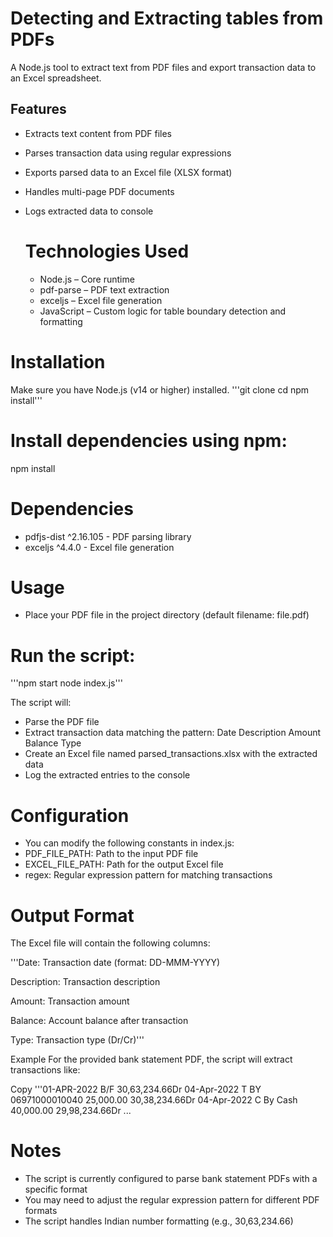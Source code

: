 # Detecting and Extracting tables from PDFs 
A Node.js tool to extract text from PDF files and export transaction data to an Excel spreadsheet.

## Features
* Extracts text content from PDF files
* Parses transaction data using regular expressions
* Exports parsed data to an Excel file (XLSX format)
* Handles multi-page PDF documents
* Logs extracted data to console

  # Technologies Used
  * Node.js – Core runtime
  * pdf-parse – PDF text extraction
  * exceljs – Excel file generation
  * JavaScript – Custom logic for table boundary detection and formatting

# Installation
Make sure you have Node.js (v14 or higher) installed.
'''git clone <your-repo-url>
cd <project-directory>
npm install'''

# Install dependencies using npm:
 npm install
# Dependencies
* pdfjs-dist ^2.16.105 - PDF parsing library
* exceljs ^4.4.0 - Excel file generation

# Usage
* Place your PDF file in the project directory (default filename: file.pdf)

# Run the script:
 '''npm start
node index.js'''

The script will:

* Parse the PDF file
* Extract transaction data matching the pattern: Date Description Amount Balance Type
* Create an Excel file named parsed_transactions.xlsx with the extracted data
* Log the extracted entries to the console

# Configuration
* You can modify the following constants in index.js:
* PDF_FILE_PATH: Path to the input PDF file
* EXCEL_FILE_PATH: Path for the output Excel file
* regex: Regular expression pattern for matching transactions

# Output Format
The Excel file will contain the following columns:

'''Date: Transaction date (format: DD-MMM-YYYY)

Description: Transaction description

Amount: Transaction amount

Balance: Account balance after transaction

Type: Transaction type (Dr/Cr)'''

Example
For the provided bank statement PDF, the script will extract transactions like:

Copy
'''01-APR-2022 B/F 30,63,234.66Dr
04-Apr-2022 T BY 06971000010040 25,000.00 30,38,234.66Dr
04-Apr-2022 C By Cash 40,000.00 29,98,234.66Dr
...

# Notes
* The script is currently configured to parse bank statement PDFs with a specific format
* You may need to adjust the regular expression pattern for different PDF formats
* The script handles Indian number formatting (e.g., 30,63,234.66)
